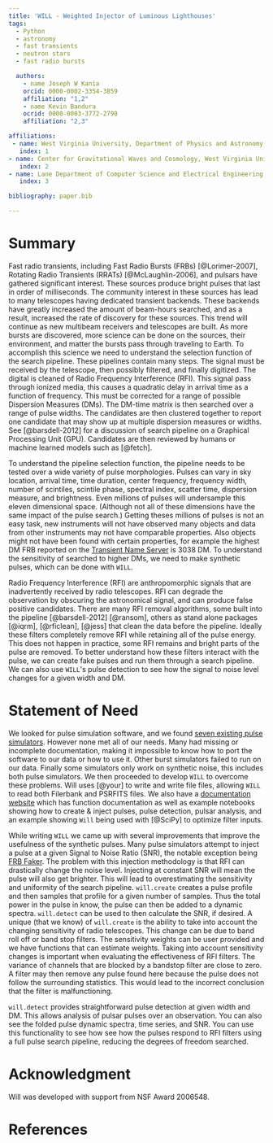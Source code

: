 ```yaml
---
title: 'WILL - Weighted Injector of Luminous Lighthouses'
tags:
  - Python
  - astronomy
  - fast transients
  - neutron stars
  - fast radio bursts

  authors:
    - name Joseph W Kania
    orcid: 0000-0002-3354-3859
    affiliation: "1,2"
    - name Kevin Bandura
    ocrid: 0000-0003-3772-2798
    affiliation: "2,3"

affiliations:
 - name: West Virginia University, Department of Physics and Astronomy, P. O. Box 6315, Morgantown 26506, WV, USA
   index: 1
- name: Center for Gravitational Waves and Cosmology, West Virginia University, Chestnut Ridge Research Building, Morgantown 26506, WV, USA
   index: 2
- name: Lane Department of Computer Science and Electrical Engineering, 1220 Evansdale Drive, PO Box 6109, Morgantown, WV 26506, USA
   index: 3

bibliography: paper.bib

---
```

 
# Summary
Fast radio transients, including Fast Radio Bursts (FRBs) [@Lorimer-2007], Rotating Radio Transients (RRATs) [@McLaughlin-2006], and pulsars have gathered
significant interest. These sources produce bright pulses that last in order of milliseconds. The community interest in these sources has lead to
many telescopes having dedicated transient backends. These backends have greatly increased the amount of beam-hours searched, and as a result,
increased the rate of discovery for these sources. This trend will continue as new multibeam receivers and telescopes are built. As more bursts
are discovered, more science can be done on the sources, their environment, and matter the bursts pass through traveling to Earth. To accomplish
this science we need to understand the selection function of the search pipeline. These pipelines contain many steps. The signal must be received
by the telescope, then possibly filtered, and finally digitized. The digital is cleaned of Radio Frequency Interference (RFI). This signal
pass through ionized media, this causes a quadratic delay in arrival time as a function of frequency. This must be corrected for a range of possible
Dispersion Measures (DMs). The DM-time matrix is then searched over a range of pulse widths. The candidates are then clustered together to report
one candidate that may show up at multiple dispersion measures or widths. See [@barsdell-2012] for a discussion of search pipeline
on a Graphical Processing Unit (GPU). Candidates are then reviewed by humans or machine learned models such as [@fetch].

To understand the pipeline selection function, the pipeline needs to be tested over a wide variety of pulse morphologies.
Pulses can vary in sky location, arrival time, time duration, center frequency, frequency width, number of scintiles, scintile phase, spectral index, scatter
time,  dispersion measure, and brightness. Even millions of pulses will undersample this eleven dimensional space. (Although not all of these dimensions have the
same impact of the pulse search.) Getting theses millions of pulses is not an easy task, new instruments will not have observed many objects and
data from other instruments may not have comparable properties. Also objects might not have been found with certain properties, for example the
highest DM FRB reported on the [Transient Name Server](https://www.wis-tns.org/) is 3038 DM. To understand the sensitivity of searched to
higher DMs, we need to make synthetic pulses, which can be done with `WILL`.

Radio Frequency Interference (RFI) are anthropomorphic signals that are inadvertently received by radio telescopes. RFI can
degrade the observation by obscuring the astronomical signal, and can produce false positive candidates. There are many RFI removal
algorithms, some built into the pipeline [@barsdell-2012] [@ransom], others as stand alone packages [@iqrm], [@rficlean], [@jess] that
clean the data before the pipeline. Ideally these filters completely remove RFI while retaining all of the pulse energy. This does not
happen in practice, some RFI remains and bright parts of the pulse are removed. To better understand how these filters interact with
the pulse, we can create fake pulses and run them through a search pipeline. We can also use `WILL`'s pulse detection to see how
the signal to noise level changes for a given width and DM.

# Statement of Need
We looked for pulse simulation software, and we found [seven existing pulse simulators](https://github.com/josephwkania/will#single-pulses).
However none met all of our needs. Many had missing or incomplete documentation, making it impossible to know how to port the software to our
data or how to use it. Other burst simulators failed to run on our data. Finally some simulators only work on synthetic noise, this includes both
pulse simulators. We then proceeded to develop `WILL` to overcome these problems. Will uses [@your] to write and write file files, allowing
`WILL` to read both Filerbank and PSRFITS files. We also have a [documentation website](https://josephwkania.github.io/will/) which has function
documentation as well as example notebooks showing how to create & inject pulses, pulse detection, pulsar analysis, and an example showing `Will`
being used with [@SciPy] to optimize filter inputs.
 
While writing `WILL` we came up with several improvements that improve the usefulness of the synthetic pulses. Many pulse simulators attempt
to inject a pulse at a given Signal to Noise Ratio (SNR), the notable exception being [FRB Faker](https://gitlab.com/houben.ljm/frb-faker).
The problem with this injection methodology is that RFI can drastically change the noise level. Injecting at constant SNR will mean the
pulse will also get brighter. This will lead to overestimating the sensitivity and uniformity of the search pipeline. `will.create` creates a pulse
profile and then samples that profile for a given number of samples. Thus the total power in the pulse in know, the pulse can then be added
to a dynamic spectra. `will.detect` can  be used to then calculate the SNR, if desired.
A unique (that we know) of `will.create` is the ability to take into account the changing sensitivity of radio telescopes. This change can be
due to band roll off or band stop filters. The sensitivity weights can be user provided and we have functions that can estimate weights.
Taking into account sensitivity changes is important when evaluating the effectiveness of RFI filters. The variance of channels that are
blocked by a bandstop filter are close to zero. A filter may then remove any pulse found here because the pulse does not follow the surrounding
statistics. This would lead to the incorrect conclusion that the filter is malfunctioning.
 
`will.detect` provides straightforward pulse detection at given width and DM. This allows analysis of pulsar pulses over an observation.
You can also see the folded pulse dynamic spectra, time series, and SNR. You can use this functionality to see how see how the pulses
respond to RFI filters using a full pulse search pipeline, reducing the degrees of freedom searched.
 
# Acknowledgment
Will was developed with support from NSF Award 2006548.

# References